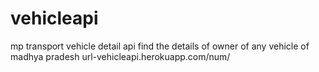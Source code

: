 # vehicleapi
mp transport vehicle detail api
find the details of owner of any vehicle of madhya pradesh
url-vehicleapi.herokuapp.com/num/<your vehicle number>
